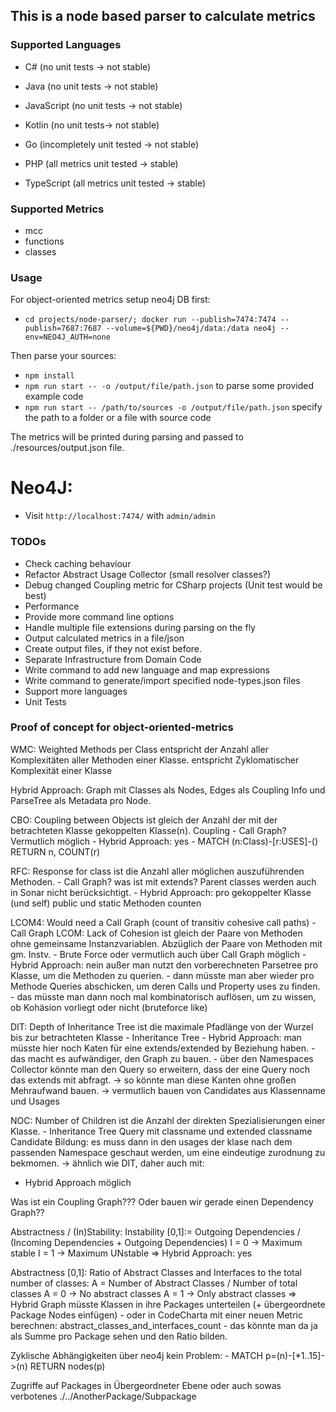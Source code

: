 ## This is a node based parser to calculate metrics

### Supported Languages

-   C# (no unit tests -> not stable)
-   Java (no unit tests -> not stable)
-   JavaScript (no unit tests -> not stable)
-   Kotlin (no unit tests-> not stable)

-   Go (incompletely unit tested -> not stable)

-   PHP (all metrics unit tested -> stable)
-   TypeScript (all metrics unit tested -> stable)

### Supported Metrics

-   mcc
-   functions
-   classes

### Usage

For object-oriented metrics setup neo4j DB first:

-   `cd projects/node-parser/; docker run --publish=7474:7474 --publish=7687:7687 --volume=${PWD}/neo4j/data:/data neo4j --env=NEO4J_AUTH=none`

Then parse your sources:

-   `npm install`
-   `npm run start -- -o /output/file/path.json` to parse some provided example code
-   `npm run start -- /path/to/sources -o /output/file/path.json` specify the path to a folder or a file with source code

The metrics will be printed during parsing and passed to ./resources/output.json file.

# Neo4J:

-   Visit `http://localhost:7474/` with `admin/admin`

### TODOs

-   Check caching behaviour
-   Refactor Abstract Usage Collector (small resolver classes?)
-   Debug changed Coupling metric for CSharp projects (Unit test would be best)
-   Performance
-   Provide more command line options
-   Handle multiple file extensions during parsing on the fly
-   Output calculated metrics in a file/json
-   Create output files, if they not exist before.
-   Separate Infrastructure from Domain Code
-   Write command to add new language and map expressions
-   Write command to generate/import specified node-types.json files
-   Support more languages
-   Unit Tests

### Proof of concept for object-oriented-metrics

WMC: Weighted Methods per Class entspricht der Anzahl aller Komplexitäten aller Methoden einer Klasse.
entspricht Zyklomatischer Komplexität einer Klasse

Hybrid Approach: Graph mit Classes als Nodes, Edges als Coupling Info und ParseTree als Metadata pro Node.

CBO: Coupling between Objects ist gleich der Anzahl der mit der betrachteten Klasse gekoppelten Klasse(n).
Coupling - Call Graph? Vermutlich möglich - Hybrid Approach: yes - MATCH (n:Class)-[r:USES]-() RETURN n, COUNT(r)

RFC: Response for class ist die Anzahl aller möglichen auszuführenden Methoden. - Call Graph? was ist mit extends? Parent classes werden auch in Sonar nicht berücksichtigt. - Hybrid Approach: pro gekoppelter Klasse (und self) public und static Methoden counten

LCOM4: Would need a Call Graph (count of transitiv cohesive call paths) - Call Graph
LCOM: Lack of Cohesion ist gleich der Paare von Methoden ohne gemeinsame Instanzvariablen. Abzüglich der Paare von Methoden mit gm. Instv. - Brute Force oder vermutlich auch über Call Graph möglich - Hybrid Approach: nein außer man nutzt den vorberechneten Parsetree pro Klasse, um die Methoden zu querien. - dann müsste man aber wieder pro Methode Queries abschicken, um deren Calls und Property uses zu finden. - das müsste man dann noch mal kombinatorisch auflösen, um zu wissen, ob Kohäsion vorliegt oder nicht (bruteforce like)

DIT: Depth of Inheritance Tree ist die maximale Pfadlänge von der Wurzel bis zur betrachteten Klasse - Inheritance Tree - Hybrid Approach: man müsste hier noch Katen für eine extends/extended by Beziehung haben. - das macht es aufwändiger, den Graph zu bauen. - über den Namespaces Collector könnte man den Query so erweitern, dass der eine Query noch das extends mit abfragt.
-> so könnte man diese Kanten ohne großen Mehraufwand bauen.
-> vermutlich bauen von Candidates aus Klassenname und Usages

NOC: Number of Children ist die Anzahl der direkten Spezialisierungen einer Klasse. - Inheritance Tree
Query mit classname und extended classname
Candidate Bildung: es muss dann in den usages der klase nach dem passenden Namespace geschaut werden,
um eine eindeutige zurodnung zu bekmomen.
-> ähnlich wie DIT, daher auch mit:

-   Hybrid Approach möglich

Was ist ein Coupling Graph???
Oder bauen wir gerade einen Dependency Graph??

Abstractness / (In)Stability:
Instability [0,1]:= Outgoing Dependencies / (Incoming Dependencies + Outgoing Dependencies)
I = 0 -> Maximum stable
I = 1 -> Maximum UNstable
=> Hybrid Approach: yes

Abstractness [0,1]: Ratio of Abstract Classes and Interfaces to the total number of classes:
A = Number of Abstract Classes / Number of total classes
A = 0 -> No abstract classes
A = 1 -> Only abstract classes
=> Hybrid Graph müsste Klassen in ihre Packages unterteilen (+ übergeordnete Package Nodes einfügen) - oder in CodeCharta mit einer neuen Metric berechnen: abstract_classes_and_interfaces_count - das könnte man da ja als Summe pro Package sehen und den Ratio bilden.

Zyklische Abhängigkeiten über neo4j kein Problem: - MATCH p=(n)-[*1..15]->(n) RETURN nodes(p)

Zugriffe auf Packages in Übergeordneter Ebene oder auch sowas verbotenes ./../AnotherPackage/Subpackage
